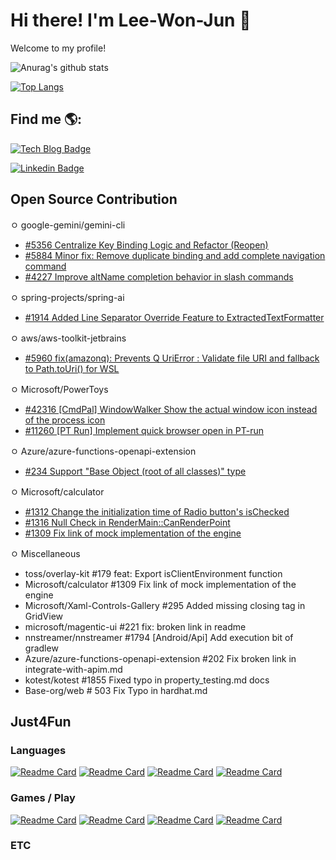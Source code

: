 # Hi there! I'm Lee-Won-Jun 👋
Welcome to my profile! 

![Anurag's github stats](https://github-readme-stats.vercel.app/api?username=Lee-WonJun&count_private=true&include_all_commits=true)

[![Top Langs](https://github-readme-stats.vercel.app/api/top-langs/?username=Lee-WonJun&layout=compact&hide=css,scss,less,html&exclude_repo=Parallel-Woard)](https://github.com/anuraghazra/github-readme-stats)


## Find me 🌎:
 [![Tech Blog Badge](http://img.shields.io/badge/-Tech%20blog-black?style=forthebage-square&link=https://see-ro-e.tistory.com/)](https://see-ro-e.tistory.com/)
 
 [![Linkedin Badge](https://img.shields.io/badge/-LinkedIn-blue?style=forthebage-square&logo=Linkedin&logoColor=white&link=https://www.linkedin.com/in/wonjun-lee-77b109171/)](https://www.linkedin.com/in/wonjun-lee-77b109171/)

## Open Source Contribution
ㅇ google-gemini/gemini-cli
- [#5356 Centralize Key Binding Logic and Refactor (Reopen)](https://github.com/google-gemini/gemini-cli/pull/5356)
- [#5884 Minor fix: Remove duplicate binding and add complete navigation command](https://github.com/google-gemini/gemini-cli/pull/5884)
- [#4227 Improve altName completion behavior in slash commands](https://github.com/google-gemini/gemini-cli/pull/4227)

ㅇ spring-projects/spring-ai
- [#1914 Added Line Separator Override Feature to ExtractedTextFormatter](https://github.com/spring-projects/spring-ai/pull/1914)

ㅇ aws/aws-toolkit-jetbrains
- [#5960 fix(amazonq): Prevents Q UriError : Validate file URI and fallback to Path.toUri() for WSL](https://github.com/aws/aws-toolkit-jetbrains/pull/5960)

ㅇ Microsoft/PowerToys
- [#42316 [CmdPal] WindowWalker Show the actual window icon instead of the process icon](https://github.com/microsoft/PowerToys/pull/42316)
- [#11260 [PT Run] Implement quick browser open in PT-run](https://github.com/microsoft/PowerToys/pull/11260)

ㅇ Azure/azure-functions-openapi-extension
- [#234 Support "Base Object (root of all classes)" type](https://github.com/Azure/azure-functions-openapi-extension/pull/234)
 
ㅇ Microsoft/calculator
- [#1312 Change the initialization time of Radio button's isChecked](https://github.com/microsoft/calculator/pull/1312)
- [#1316 Null Check in RenderMain::CanRenderPoint](https://github.com/microsoft/calculator/pull/1316)
- [#1309 Fix link of mock implementation of the engine](https://github.com/microsoft/calculator/pull/1309)

ㅇ Miscellaneous 
- toss/overlay-kit #179 feat: Export isClientEnvironment function
- Microsoft/calculator #1309 Fix link of mock implementation of the engine
- Microsoft/Xaml-Controls-Gallery #295 Added missing closing tag in GridView
- microsoft/magentic-ui #221 fix: broken link in readme
- nnstreamer/nnstreamer #1794 [Android/Api] Add execution bit of gradlew
- Azure/azure-functions-openapi-extension #202 Fix broken link in integrate-with-apim.md
- kotest/kotest #1855 Fixed typo in property_testing.md docs
- Base-org/web # 503 Fix Typo in hardhat.md


## Just4Fun
### Languages
[![Readme Card](https://github-readme-stats.vercel.app/api/pin/?username=Lee-WonJun&repo=CobangLang)](https://github.com/Lee-WonJun/CobangLang)
[![Readme Card](https://github-readme-stats.vercel.app/api/pin/?username=Lee-WonJun&repo=Jujutsu-Kaisen-lang)](https://github.com/Lee-WonJun/Jujutsu-Kaisen-lang)
[![Readme Card](https://github-readme-stats.vercel.app/api/pin/?username=Lee-WonJun&repo=LolChatLang)](https://github.com/Lee-WonJun/LolChatLang)
[![Readme Card](https://github-readme-stats.vercel.app/api/pin/?username=Lee-WonJun&repo=KFAlang)](https://github.com/Lee-WonJun/KFAlang)

### Games / Play
[![Readme Card](https://github-readme-stats.vercel.app/api/pin/?username=Lee-WonJun&repo=parallel-woard-cljs2)](https://github.com/Lee-WonJun/parallel-woard-cljs2)
[![Readme Card](https://github-readme-stats.vercel.app/api/pin/?username=Lee-WonJun&repo=Parallel-Woard)](https://github.com/Lee-WonJun/Parallel-Woard)
[![Readme Card](https://github-readme-stats.vercel.app/api/pin/?username=Mini-Tech-Meetup&repo=IHFK)](https://github.com/Mini-Tech-Meetup/IHFK)
[![Readme Card](https://github-readme-stats.vercel.app/api/pin/?username=Lee-WonJun&repo=gitdot)](https://github.com/Lee-WonJun/gitdot)

### ETC
